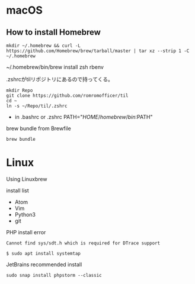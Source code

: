 # macOS
## How to install Homebrew
`mkdir ~/.homebrew && curl -L https://github.com/Homebrew/brew/tarball/master | tar xz --strip 1 -C ~/.homebrew`

~/.homebrew/bin/brew install zsh rbenv

.zshrcがtilリポジトリにあるので持ってくる。
```
mkdir Repo
git clone https://github.com/romromofficer/til
cd ~
ln -s ~/Repo/til/.zshrc
```

- in .bashrc or .zshrc
PATH="$HOME/homebrew/bin:$PATH"

brew bundle from Brewfile
```
brew bundle
```

# Linux
Using Linuxbrew

install list
- Atom
- Vim
- Python3
- git

PHP install error
```
Cannot find sys/sdt.h which is required for DTrace support
```

```
$ sudo apt install systemtap
```

JetBrains recommended install

```
sudo snap install phpstorm --classic
```

